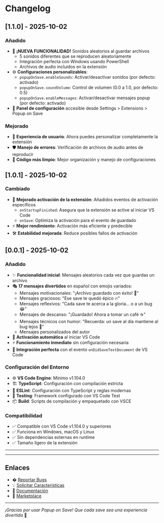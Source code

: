 # Changelog

## [1.1.0] - 2025-10-02

### Añadido
- 🎵 **¡NUEVA FUNCIONALIDAD!** Sonidos aleatorios al guardar archivos
  - 5 sonidos diferentes que se reproducen aleatoriamente
  - Integración perfecta con Windows usando PowerShell
  - Archivos de audio incluidos en la extensión
- ⚙️ **Configuraciones personalizables**:
  - `popupOnSave.enableSounds`: Activar/desactivar sonidos (por defecto: activado)
  - `popupOnSave.soundVolume`: Control de volumen (0.0 a 1.0, por defecto: 0.5)
  - `popupOnSave.enableMessages`: Activar/desactivar mensajes popup (por defecto: activado)
- 🔧 **Panel de configuración** accesible desde Settings > Extensions > Popup on Save

### Mejorado
- 🎯 **Experiencia de usuario**: Ahora puedes personalizar completamente la extensión
- 🛡️ **Manejo de errores**: Verificación de archivos de audio antes de reproducir
- 📝 **Código más limpio**: Mejor organización y manejo de configuraciones

## [1.0.1] - 2025-10-02

### Cambiado
- 🔧 **Mejorado activación de la extensión**: Añadidos eventos de activación específicos
  - `onStartupFinished`: Asegura que la extensión se active al iniciar VS Code
  - `onSave`: Optimiza la activación para el evento de guardado
- ⚡ **Mejor rendimiento**: Activación más eficiente y predecible
- 🛠️ **Estabilidad mejorada**: Reduce posibles fallos de activación

## [0.0.1] - 2025-10-02

### Añadido
- ✨ **Funcionalidad inicial**: Mensajes aleatorios cada vez que guardas un archivo
- 🎭 **17 mensajes divertidos** en español con emojis variados:
  - Mensajes motivacionales: "¡Archivo guardado con éxito! 🚀"
  - Mensajes graciosos: "Ese save te quedó épico 🔥"
  - Mensajes reflexivos: "Cada save te acerca a la gloria... o a un bug 😂"
  - Mensajes de descanso: "¡Guardado! Ahora a tomar un café ☕"
  - Mensajes técnicos con humor: "Recuerda: un save al día mantiene al bug lejos 🐞"
  - Mensajes personalizados del autor
- 🚀 **Activación automática** al iniciar VS Code
- ⚡ **Funcionamiento inmediato** sin configuración necesaria
- 🎯 **Integración perfecta** con el evento `onDidSaveTextDocument` de VS Code

### Configuración del Entorno
- ⚙️ **VS Code Engine**: Mínimo v1.104.0
- 🏗️ **TypeScript**: Configuración con compilación estricta
- 📝 **ESLint**: Configuración con TypeScript y reglas modernas
- 🧪 **Testing**: Framework configurado con VS Code Test
- 📦 **Build**: Scripts de compilación y empaquetado con VSCE

### Compatibilidad
- ✅ Compatible con VS Code v1.104.0 y superiores
- ✅ Funciona en Windows, macOS y Linux
- ✅ Sin dependencias externas en runtime
- ✅ Tamaño ligero de la extensión

---


---

## Enlaces

- � [Reportar Bugs](https://github.com/benitoquib/popup-on-save/issues)
- 💡 [Solicitar Características](https://github.com/benitoquib/popup-on-save/issues)
- 📖 [Documentación](https://github.com/benitoquib/popup-on-save#readme)
- 🏪 [Marketplace](https://marketplace.visualstudio.com/items?itemName=beneqinformatica.popup-on-save)

---

*¡Gracias por usar Popup on Save! Que cada save sea una experiencia divertida* 🎉